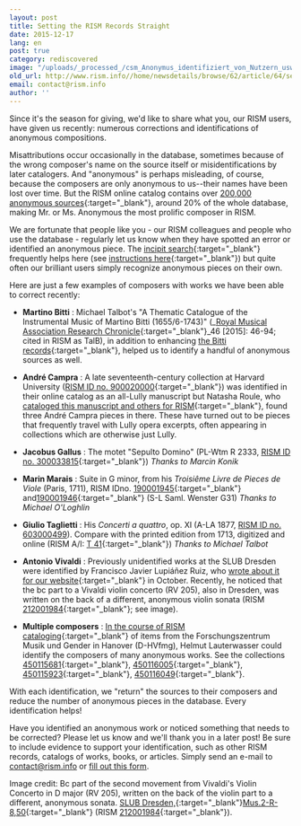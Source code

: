 ```yaml
---
layout: post
title: Setting the RISM Records Straight
date: 2015-12-17
lang: en
post: true
category: rediscovered
image: "/uploads/_processed_/csm_Anonymus_identifiziert_von_Nutzern_usw_5560e90474.jpg"
old_url: http://www.rism.info//home/newsdetails/browse/62/article/64/setting-the-rism-records-straight.html
email: contact@rism.info
author: ''
---
```



Since it's the season for giving, we'd like to share what you, our RISM users, have given us recently: numerous corrections and identifications of anonymous compositions.

Misattributions occur occasionally in the database, sometimes because of the wrong composer's name on the source itself or misidentifications by later catalogers. And "anonymous" is perhaps misleading, of course, because the composers are only anonymous to us--their names have been lost over time. But the RISM online catalog contains over [200,000 anonymous sources](https://opac.rism.info/search?View=rism&author=anonymous){:target="_blank"}, around 20% of the whole database, making Mr. or Ms. Anonymous the most prolific composer in RISM.

We are fortunate that people like you - our RISM colleagues and people who use the database - regularly let us know when they have spotted an error or identified an anonymous piece. The [incipit search](https://opac.rism.info/metaopac/start.do?View=rism&SearchType=2&Language=en){:target="_blank"} frequently helps here (see [instructions here](https://opac.rism.info/index.php?id=4&L=1#c47){:target="_blank"}) but quite often our brilliant users simply recognize anonymous pieces on their own.

Here are just a few examples of composers with works we have been able to correct recently:

- **Martino Bitti** : Michael Talbot's "A Thematic Catalogue of the Instrumental Music of Martino Bitti (1655/6-1743)" (_[Royal Musical Association Research Chronicle](http://dx.doi.org/10.1080/14723808.2014.986256){:target="_blank"}_46 [2015]: 46-94; cited in RISM as TalB), in addition to enhancing [the Bitti records](https://opac.rism.info/search?View=rism&author=Martino+Bitti){:target="_blank"}, helped us to identify a handful of anonymous sources as well.

- **André Campra** : A late seventeenth-century collection at Harvard University ([RISM ID no. 900020000](https://opac.rism.info/search?id=900020000){:target="_blank"}) was identified in their online catalog as an all-Lully manuscript but Natasha Roule, who [cataloged this manuscript and others for RISM](/library_stocks/2015/08/03/cataloguing-17th-and-18thcentury-manuscripts-of.html){:target="_blank"}, found three André Campra pieces in there. These have turned out to be pieces that frequently travel with Lully opera excerpts, often appearing in collections which are otherwise just Lully.
- **Jacobus Gallus** : The motet "Sepulto Domino" (PL-Wtm R 2333, [RISM ID no. 300033815](https://opac.rism.info/search?id=300033815){:target="_blank"})
_Thanks to Marcin Konik_
- **Marin Marais** : Suite in G minor, from his _Troisiême Livre de Pieces de Viole_ (Paris, 1711), RISM IDno. [190001945](https://opac.rism.info/search?id=190001945){:target="_blank"} and[190001946](https://opac.rism.info/search?id=190001946){:target="_blank"} (S-L Saml. Wenster G31)
_Thanks to Michael O'Loghlin_
- **Giulio Taglietti** : His _Concerti a quattro_, op. XI (A-LA 1877, [RISM ID no. 603000499](https://opac.rism.info/search?id=603000499 "external-link-new-window")). Compare with the printed edition from 1713, digitized and online (RISM A/I: [T 41](https://opac.rism.info/search?id=00000990063583){:target="_blank"})
_Thanks to Michael Talbot_
- **Antonio Vivaldi** : Previously unidentified works at the SLUB Dresden were identified by Francisco Javier Lupiáñez Ruiz, who [wrote about it for our website](/rediscovered/2015/10/08/new-discoveries-of-vivaldi-in-dresden.html){:target="_blank"} in October. Recently, he noticed that the bc part to a Vivaldi violin concerto (RV 205), also in Dresden, was written on the back of a different, anonymous violin sonata (RISM [212001984](https://opac.rism.info/search?id=212001984){:target="_blank"}; see image).
- **Multiple composers** : [In the course of RISM cataloging](/library_stocks/2015/07/30/two-significant-hanover-collections-now-in-rism.html){:target="_blank"} of items from the Forschungszentrum Musik und Gender in Hanover (D-HVfmg), Helmut Lauterwasser could identify the composers of many anonymous works. See the collections [450115681](https://opac.rism.info/search?id=450115681){:target="_blank"}, [450116005](https://opac.rism.info/search?id=450116005){:target="_blank"}, [450115923](https://opac.rism.info/search?id=450115923){:target="_blank"}, [450116049](https://opac.rism.info/search?id=450116049){:target="_blank"}.


With each identification, we "return" the sources to their composers and reduce the number of anonymous pieces in the database. Every identification helps!

Have you identified an anonymous work or noticed something that needs to be corrected? Please let us know and we'll thank you in a later post! Be sure to include evidence to support your identification, such as other RISM records, catalogs of works, books, or articles. Simply send an e-mail to [contact@rism.info](mailto:contact@rism.info) or [fill out this form](/service/feedback.html).

Image credit:
Bc part of the second movement from Vivaldi's Violin Concerto in D major (RV 205), written on the back of the violin part to a different, anonymous sonata. [SLUB Dresden,](http://digital.slub-dresden.de/id335684513){:target="_blank"}[Mus.2-R-8,50](http://digital.slub-dresden.de/id335684513){:target="_blank"} (RISM [212001984](https://opac.rism.info/search?id=212001984){:target="_blank"}).



<script type="text/javascript">var switchTo5x=true;</script><script type="text/javascript" src="http://w.sharethis.com/button/buttons.js"></script><script type="text/javascript">stLight.options({publisher: "9b601438-1ce1-49d8-bfd7-9cff5df54c17", doNotHash: false, doNotCopy: false, hashAddressBar: false});</script>
